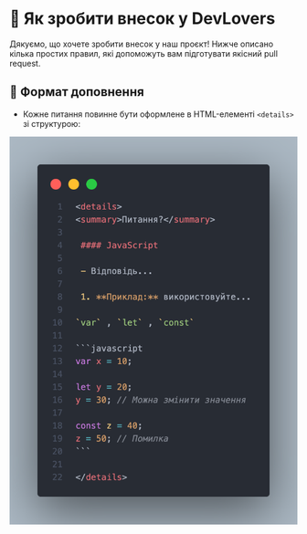 # 🧠 Як зробити внесок у DevLovers

Дякуємо, що хочете зробити внесок у наш проєкт! Нижче описано кілька простих
правил, які допоможуть вам підготувати якісний pull request.

## 🔧 Формат доповнення

- Кожне питання повинне бути оформлене в HTML-елементі `<details>` зі
  структурою:

![Code](../assets/code.png)
